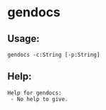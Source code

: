 gendocs
====================

Usage:
--------------------
```
gendocs -c:String [-p:String] 

```

Help:
--------------------
```
Help for gendocs:
 - No help to give.

```
